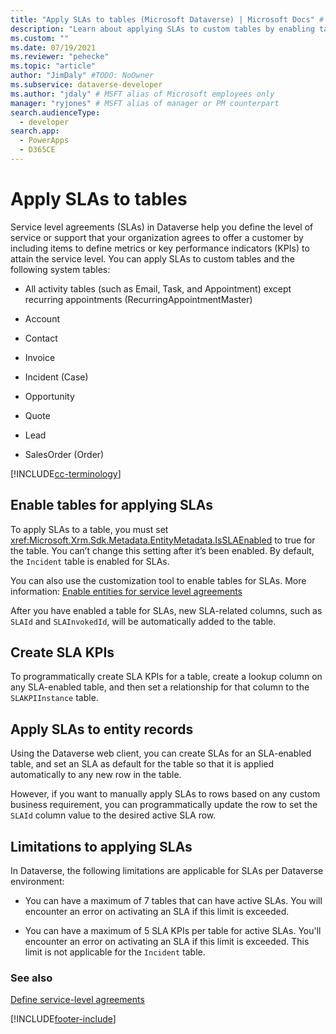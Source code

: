 ```yaml
---
title: "Apply SLAs to tables (Microsoft Dataverse) | Microsoft Docs" # Intent and product brand in a unique string of 43-59 chars including spaces
description: "Learn about applying SLAs to custom tables by enabling tables for applying SLAs. Also, you can create SLA KPIs."
ms.custom: ""
ms.date: 07/19/2021
ms.reviewer: "pehecke"
ms.topic: "article"
author: "JimDaly" #TODO: NoOwner
ms.subservice: dataverse-developer
ms.author: "jdaly" # MSFT alias of Microsoft employees only
manager: "ryjones" # MSFT alias of manager or PM counterpart
search.audienceType: 
  - developer
search.app: 
  - PowerApps
  - D365CE
---
```

# Apply SLAs to tables



Service level agreements (SLAs) in Dataverse help you define the level of service or support that your organization agrees to offer a customer by including items to define metrics or key performance indicators (KPIs) to attain the service level. You can apply SLAs to custom tables and the following system tables:  
  
-   All activity tables (such as Email, Task, and Appointment) except recurring appointments (RecurringAppointmentMaster)  
  
-   Account  
  
-   Contact  
  
-   Invoice  
  
-   Incident (Case)  
  
-   Opportunity  
  
-   Quote  
  
-   Lead  
  
-   SalesOrder (Order)  

[!INCLUDE[cc-terminology](includes/cc-terminology.md)]

<a name="EnableSLAs"></a> 
  
## Enable tables for applying SLAs  

To apply SLAs to a table, you must set <xref:Microsoft.Xrm.Sdk.Metadata.EntityMetadata.IsSLAEnabled> to true for the table. You can’t change this setting after it’s been enabled. By default, the `Incident` table is enabled for SLAs.  
  
You can also use the customization tool to enable tables for SLAs. More information: [Enable entities for service level agreements](/dynamics365/customer-service/enable-entities-service-level-agreements)  
  
 After you have enabled a table for SLAs, new SLA-related columns, such as `SLAId` and `SLAInvokedId`, will be automatically added to the table.  
  
<a name="CreateSLAKPI"></a>   

## Create SLA KPIs  

To programmatically create SLA KPIs for a table, create a lookup column on any SLA-enabled table, and then set a relationship for that column to the `SLAKPIInstance` table.  
  
<a name="ApplySLA"></a>
   
## Apply SLAs to entity records  

Using the Dataverse web client, you can create SLAs for an SLA-enabled table, and set an SLA as default for the table so that it is applied automatically to any new row in the table.  
  
However, if you want to manually apply SLAs to rows based on any custom business requirement, you can programmatically update the row to set the `SLAId` column value to the desired active SLA row.  
  
<a name="Limitations"></a>   

## Limitations to applying SLAs  

 In Dataverse, the following limitations are applicable for SLAs per Dataverse environment:  
  
-   You can have a maximum of 7 tables that can have active SLAs. You will encounter an error on activating an SLA if this limit is exceeded.  
  
-   You can have a maximum of 5 SLA KPIs per table for active SLAs. You'll encounter an error on activating an SLA if this limit is exceeded. This limit is not applicable for the `Incident` table.  
  
### See also  
 [Define service-level agreements](/dynamics365/customer-service/define-service-level-agreements)


[!INCLUDE[footer-include](../../includes/footer-banner.md)]
